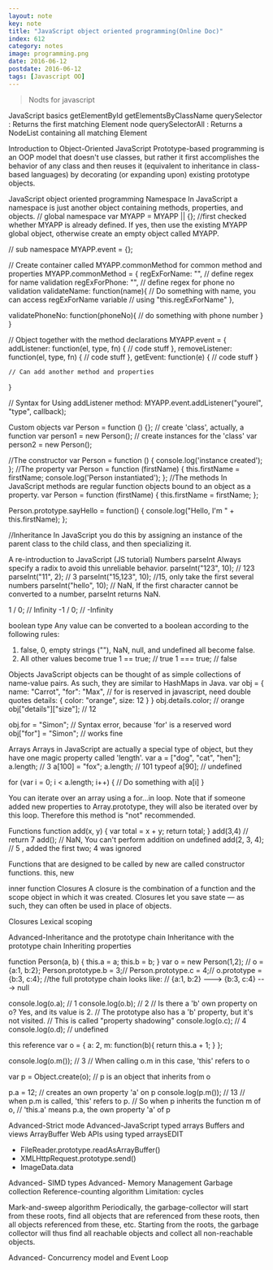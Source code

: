 ```yaml
---
layout: note
key: note
title: "JavaScript object oriented programming(Online Doc)"
index: 612
category: notes
image: programming.png
date: 2016-06-12
postdate: 2016-06-12
tags: [Javascript OO]
---
```


> Nodts for javascript


JavaScript basics
getElementById
getElementsByClassName
querySelector : Returns the first matching Element node
querySelectorAll : Returns a NodeList containing all matching Element

Introduction to Object-Oriented JavaScript
Prototype-based programming is an OOP model that doesn't use classes, but rather it first accomplishes the behavior of any class and then reuses it (equivalent to inheritance in class-based languages) by decorating (or expanding upon) existing prototype objects.

JavaScript object oriented programming
Namespace
In JavaScript a namespace is just another object containing methods, properties, and objects.
// global namespace
var MYAPP = MYAPP || {}; //first checked whether MYAPP is already defined. If yes, then use the existing MYAPP global object, otherwise create an empty object called MYAPP.

// sub namespace
MYAPP.event = {};

// Create container called MYAPP.commonMethod for common method and properties
MYAPP.commonMethod = {
  regExForName: "", // define regex for name validation
  regExForPhone: "", // define regex for phone no validation
  validateName: function(name){
    // Do something with name, you can access regExForName variable
    // using "this.regExForName"
  },

  validatePhoneNo: function(phoneNo){
    // do something with phone number
  }
}

// Object together with the method declarations
MYAPP.event = {
    addListener: function(el, type, fn) {
    // code stuff
    },
    removeListener: function(el, type, fn) {
    // code stuff
    },
    getEvent: function(e) {
    // code stuff
    }

    // Can add another method and properties
}

// Syntax for Using addListener method:
MYAPP.event.addListener("yourel", "type", callback);

Custom objects
var Person = function () {}; // create 'class', actually, a function
var person1 = new Person(); // create instances for the 'class'
var person2 = new Person();

//The constructor
var Person = function () {
  console.log('instance created');
};
//The property
var Person = function (firstName) {
  this.firstName = firstName;
  console.log('Person instantiated');
};
//The methods
In JavaScript methods are regular function objects bound to an object as a property.
var Person = function (firstName) {
  this.firstName = firstName;
};

Person.prototype.sayHello = function() {
  console.log("Hello, I'm " + this.firstName);
};

//Inheritance
In JavaScript you do this by assigning an instance of the parent class to the child class, and then specializing it.

A re-introduction to JavaScript (JS tutorial)
Numbers
parseInt
Always specify a radix to avoid this unreliable behavior.
parseInt("123", 10); // 123
parseInt("11", 2); // 3
parseInt("15,123", 10); //15, only take the first several numbers
parseInt("hello", 10); // NaN, If the first character cannot be converted to a number, parseInt returns NaN.

1 / 0; //  Infinity
-1 / 0; // -Infinity

boolean type
Any value can be converted to a boolean according to the following rules:
1. false, 0, empty strings (""), NaN, null, and undefined all become false.
2. All other values become true
1 == true; // true
1 === true;    // false

Objects
JavaScript objects can be thought of as simple collections of name-value pairs. As such, they are similar to HashMaps in Java.
var obj = {
  name: "Carrot",
  "for": "Max", // for is reserved in javascript, need double quotes
  details: {
    color: "orange",
    size: 12
  }
}
obj.details.color; // orange
obj["details"]["size"]; // 12

obj.for = "Simon"; // Syntax error, because 'for' is a reserved word
obj["for"] = "Simon"; // works fine

Arrays
Arrays in JavaScript are actually a special type of object, but they have one magic property called 'length'.
var a = ["dog", "cat", "hen"];
a.length; // 3
a[100] = "fox";
a.length; // 101
typeof a[90]; // undefined

for (var i = 0; i < a.length; i++) {
  // Do something with a[i]
}

You can iterate over an array using a for...in loop. Note that if someone added new properties to Array.prototype, they will also be iterated over by this loop.  Therefore this method is "not" recommended.

Functions
function add(x, y) {
  var total = x + y;
  return total;
}
add(3,4) // return 7
add(); // NaN, You can't perform addition on undefined
add(2, 3, 4); // 5 , added the first two; 4 was ignored

Functions that are designed to be called by new are called constructor functions.
this, new

inner function
Closures
A closure is the combination of a function and the scope object in which it was created. Closures let you save state — as such, they can often be used in place of objects.

Closures
Lexical scoping

Advanced-Inheritance and the prototype chain
Inheritance with the prototype chain
Inheriting properties

function Person(a, b) {
  this.a = a;
  this.b = b;
}
var o = new Person(1,2); // o = {a:1, b:2};
Person.prototype.b = 3;//
Person.prototype.c = 4;// o.prototype = {b:3, c:4};
//the full prototype chain looks like:
// {a:1, b:2} ---> {b:3, c:4} ---> null

console.log(o.a); // 1
console.log(o.b); // 2
// Is there a 'b' own property on o? Yes, and its value is 2.
// The prototype also has a 'b' property, but it's not visited.
// This is called "property shadowing"
console.log(o.c); // 4
console.log(o.d); // undefined

this reference
var o = {
  a: 2,
  m: function(b){
    return this.a + 1;
  }
};

console.log(o.m()); // 3
// When calling o.m in this case, 'this' refers to o

var p = Object.create(o);
// p is an object that inherits from o

p.a = 12; // creates an own property 'a' on p
console.log(p.m()); // 13
// when p.m is called, 'this' refers to p.
// So when p inherits the function m of o,
// 'this.a' means p.a, the own property 'a' of p

Advanced-Strict mode
Advanced-JavaScript typed arrays
Buffers and views
ArrayBuffer
Web APIs using typed arraysEDIT

- FileReader.prototype.readAsArrayBuffer()
- XMLHttpRequest.prototype.send()
- ImageData.data

Advanced- SIMD types
Advanced- Memory Management
Garbage collection
Reference-counting algorithm
Limitation: cycles

Mark-and-sweep algorithm
Periodically, the garbage-collector will start from these roots, find all objects that are referenced from these roots, then all objects referenced from these, etc. Starting from the roots, the garbage collector will thus find all reachable objects and collect all non-reachable objects.

Advanced- Concurrency model and Event Loop
